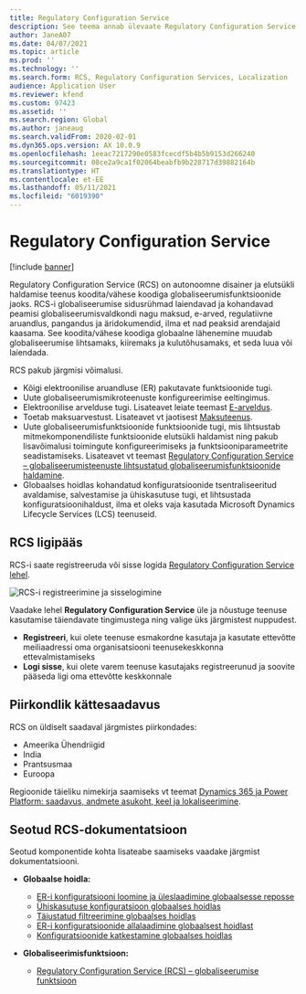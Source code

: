 ```yaml
---
title: Regulatory Configuration Service
description: See teema annab ülevaate Regulatory Configuration Service (RCS) võimalustest ja selgitab, kuidas teenusele juurde pääseda.
author: JaneA07
ms.date: 04/07/2021
ms.topic: article
ms.prod: ''
ms.technology: ''
ms.search.form: RCS, Regulatory Configuration Services, Localization
audience: Application User
ms.reviewer: kfend
ms.custom: 97423
ms.assetid: ''
ms.search.region: Global
ms.author: janeaug
ms.search.validFrom: 2020-02-01
ms.dyn365.ops.version: AX 10.0.9
ms.openlocfilehash: 1eeac7217290e0583fcecdf5b4b5b9153d266240
ms.sourcegitcommit: 08ce2a9ca1f02064beabfb9b228717d39882164b
ms.translationtype: HT
ms.contentlocale: et-EE
ms.lasthandoff: 05/11/2021
ms.locfileid: "6019390"
---
```

# <a name="regulatory-configuration-service"></a>Regulatory Configuration Service

[!include [banner](../includes/banner.md)]

Regulatory Configuration Service (RCS) on autonoomne disainer ja elutsükli haldamise teenus koodita/vähese koodiga globaliseerumisfunktsioonide jaoks. RCS-i globaliseerumise sidusrühmad laiendavad ja kohandavad peamisi globaliseerumisvaldkondi nagu maksud, e-arved, regulatiivne aruandlus, pangandus ja äridokumendid, ilma et nad peaksid arendajaid kaasama. See koodita/vähese koodiga globaalne lähenemine muudab globaliseerumise lihtsamaks, kiiremaks ja kulutõhusamaks, et seda luua või laiendada.

RCS pakub järgmisi võimalusi.

- Kõigi elektroonilise aruandluse (ER) pakutavate funktsioonide tugi.
- Uute globaliseerumismikroteenuste konfigureerimise eeltingimus.
- Elektroonilise arvelduse tugi. Lisateavet leiate teemast [E-arveldus](/dynamics365-release-plan/2021wave1/finance-operations/dynamics365-finance/electronic-invoicing-add-on-dynamics-365-ga).
- Toetab maksuarvestust. Lisateavet vt jaotisest [Maksuteenus](/dynamics365-release-plan/2021wave1/finance-operations/dynamics365-finance/tax-service-preview).
- Uute globaliseerumisfunktsioonide funktsioonide tugi, mis lihtsustab mitmekomponendiliste funktsioonide elutsükli haldamist ning pakub lisavõimalusi toimingute konfigureerimiseks ja funktsiooniparameetrite seadistamiseks. Lisateavet vt teemast [Regulatory Configuration Service – globaliseerumisteenuste lihtsustatud globaliseerumisfunktsioonide haldamine](/dynamics365-release-plan/2021wave1/finance-operations/dynamics365-finance/regulatory-configuration-service-simplified-globalization-feature-management-globalization-services).
- Globaalses hoidlas kohandatud konfiguratsioonide tsentraliseeritud avaldamise, salvestamise ja ühiskasutuse tugi, et lihtsustada konfiguratsioonihaldust, ilma et oleks vaja kasutada Microsoft Dynamics Lifecycle Services (LCS) teenuseid.

## <a name="access-rcs"></a>RCS ligipääs

RCS-i saate registreeruda või sisse logida [Regulatory Configuration Service lehel](https://marketing.configure.global.dynamics.com/).

![RCS-i registreerimine ja sisselogimine](media/202103_RCS%20Marketing%20page_updated_1.jpg)

Vaadake lehel **Regulatory Configuration Service** üle ja nõustuge teenuse kasutamise täiendavate tingimustega ning valige üks järgmistest nuppudest.

- **Registreeri**, kui olete teenuse esmakordne kasutaja ja kasutate ettevõtte meiliaadressi oma organisatsiooni teenusekeskkonna ettevalmistamiseks
- **Logi sisse**, kui olete varem teenuse kasutajaks registreerunud ja soovite pääseda ligi oma ettevõtte keskkonnale

## <a name="regional-availability"></a>Piirkondlik kättesaadavus

RCS on üldiselt saadaval järgmistes piirkondades:

- Ameerika Ühendriigid
- India
- Prantsusmaa
- Euroopa

Regioonide täieliku nimekirja saamiseks vt teemat [Dynamics 365 ja Power Platform: saadavus, andmete asukoht, keel ja lokaliseerimine](https://aka.ms/dynamics_365_international_availability_deck).

## <a name="related-rcs-documentation"></a>Seotud RCS-dokumentatsioon

Seotud komponentide kohta lisateabe saamiseks vaadake järgmist dokumentatsiooni.

- **Globaalse hoidla:**

    - [ER-i konfiguratsiooni loomine ja üleslaadimine globaalsesse reposse](rcs-global-repo-upload.md)
    - [Ühiskasutuse konfiguratsioon globaalses hoidlas](rcs-global-repo-share-configuration.md)
    - [Täiustatud filtreerimine globaalses hoidlas](enhanced-filtering-global-repo.md)
    - [ER-i konfiguratsioonide allalaadimine globaalsest hoidlast](../../fin-ops-core/dev-itpro/analytics/er-download-configurations-global-repo.md)
    - [Konfiguratsioonide katkestamine globaalses hoidlas](discontinuing-configurations-rcs-global-repo.md)

- **Globaliseerimisfunktsioon:**

    - [Regulatory Configuration Service (RCS) – globaliseerumise funktsioon](/dynamics365-release-plan/2021wave1/finance-operations/dynamics365-finance/regulatory-configuration-service-simplified-globalization-feature-management-globalization-services)